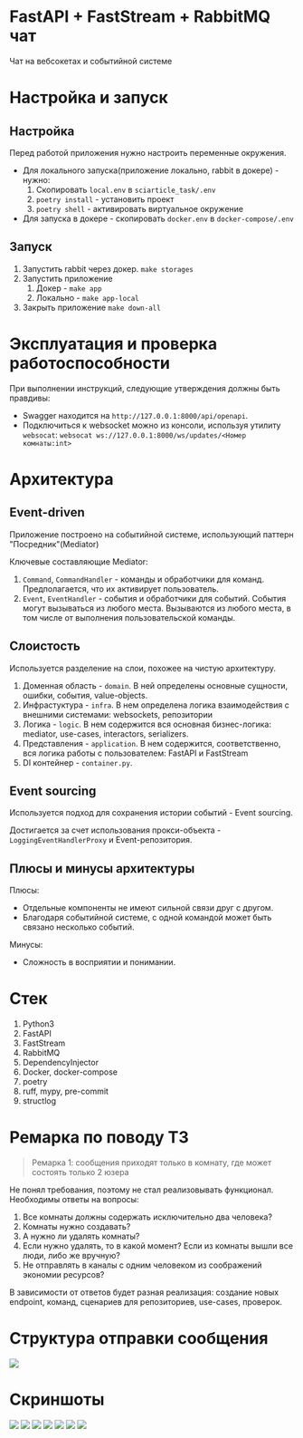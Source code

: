 # FastAPI + FastStream + RabbitMQ чат

Чат на вебсокетах и событийной системе

# Настройка и запуск

## Настройка

Перед работой приложения нужно настроить переменные окружения.

- Для локального запуска(приложение локально, rabbit в докере) - нужно:
  1. Скопировать `local.env` в `sciarticle_task/.env`
  2. `poetry install` - установить проект
  3. `poetry shell` - активировать виртуальное окружение
- Для запуска в докере - скопировать `docker.env` в `docker-compose/.env`

## Запуск

1. Запустить rabbit через докер. `make storages`
2. Запустить приложение
   1. Докер - `make app`
   2. Локально - `make app-local`
3. Закрыть приложение `make down-all`

# Эксплуатация и проверка работоспособности

При выполнении инструкций, следующие утверждения должны быть правдивы:

- Swagger находится на `http://127.0.0.1:8000/api/openapi`.
- Подключиться к websocket можно из консоли, используя утилиту `websocat`: `websocat ws://127.0.0.1:8000/ws/updates/<Номер комнаты:int>`

# Архитектура

## Event-driven

Приложение построено на событийной системе, использующий паттерн "Посредник"(Mediator)

Ключевые составляющие Mediator:
1. `Command`, `CommandHandler` - команды и обработчики для команд. Предполагается, что их активирует пользователь.
2. `Event`, `EventHandler` - события и обработчики для событий. События могут вызываться из любого места. Вызываются из любого места, в том числе от выполнения пользовательской команды.

## Слоистость

Используется разделение на слои, похожее на чистую архитектуру.

1. Доменная область - `domain`. В ней определены основные сущности, ошибки, события, value-objects.
2. Инфрастуктура - `infra`. В нем определена логика взаимодействия с внешними системами: websockets, репозитории
3. Логика - `logic`. В нем содержится вся основная бизнес-логика: mediator, use-cases, interactors, serializers.
4. Представления - `application`. В нем содержится, соответственно, вся логика работы с пользователем: FastAPI и FastStream
5. DI контейнер - `container.py`.

## Event sourcing

Используется подход для сохранения истории событий - Event sourcing.

Достигается за счет использования прокси-объекта - `LoggingEventHandlerProxy` и Event-репозитория.

## Плюсы и минусы архитектуры

Плюсы:

- Отдельные компоненты не имеют сильной связи друг с другом.
- Благодаря событийной системе, с одной командой может быть связано несколько событий.

Минусы:

- Сложность в восприятии и понимании.

# Стек

1. Python3
2. FastAPI
3. FastStream
4. RabbitMQ
5. DependencyInjector
6. Docker, docker-compose
7. poetry
8. ruff, mypy, pre-commit
9. structlog

# Ремарка по поводу ТЗ

> Ремарка 1:  сообщения приходят только в комнату, где может состоять только 2 юзера

Не понял требования, поэтому не стал реализовывать функционал.
Необходимы ответы на вопросы:
1. Все комнаты должны содержать исключительно два человека?
2. Комнаты нужно создавать?
3. А нужно ли удалять комнаты?
4. Если нужно удалять, то в какой момент? Если из комнаты вышли все люди, либо же вручную?
5. Не отправлять в каналы с одним человеком из соображений экономии ресурсов?

В зависимости от ответов будет разная реализация: создание новых endpoint, команд, сценариев для репозиториев, use-cases, проверок.

# Структура отправки сообщения

![](./diagrams/out/pipeline.png)

# Скриншоты

![](./static/swagger.png)
![](./static/post_message_endpoint.png)
![](./static/post_message_response.png)
![](./static/fetch_message.png)
![](./static/websocket.png)
![](./static/fetch_event_list.png)
![](./static/fetch_event.png)